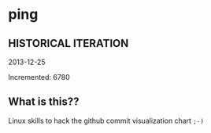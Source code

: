 # ping

## HISTORICAL ITERATION
2013-12-25

Incremented: 6780

## What is this?? 
Linux skills to hack the github commit visualization chart `;-)`
